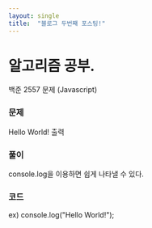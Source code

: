 ```yaml
---
layout: single
title:  "블로그 두번째 포스팅!"
---
```


# 알고리즘 공부.

백준 2557 문제 (Javascript)

### 문제

Hello World! 출력

### 풀이 

console.log을 이용하면 쉽게 나타낼 수 있다.

### 코드 

ex) console.log("Hello World!");
